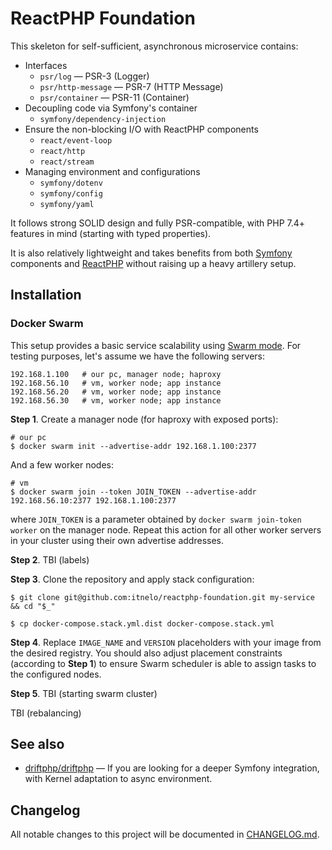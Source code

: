 
# ReactPHP Foundation

This skeleton for self-sufficient, asynchronous microservice contains:

- Interfaces
    - `psr/log` — PSR-3 (Logger)
    - `psr/http-message` — PSR-7 (HTTP Message)
    - `psr/container` — PSR-11 (Container)
- Decoupling code via Symfony's container
    - `symfony/dependency-injection`
- Ensure the non-blocking I/O with ReactPHP components
    - `react/event-loop`
    - `react/http`
    - `react/stream`
- Managing environment and configurations
    - `symfony/dotenv`
    - `symfony/config`
    - `symfony/yaml`

It follows strong SOLID design and fully PSR-compatible, 
with PHP 7.4+ features in mind
(starting with typed properties). 

It is also relatively lightweight and takes benefits
from both [Symfony](https://github.com/symfony/symfony) components
and [ReactPHP](https://github.com/reactphp/reactphp)
without raising up a heavy artillery setup.

## Installation

### Docker Swarm

This setup provides a basic service scalability using [Swarm mode](https://docs.docker.com/engine/swarm/key-concepts). 
For testing purposes, let's assume we have the following servers:

```
192.168.1.100   # our pc, manager node; haproxy
192.168.56.10   # vm, worker node; app instance
192.168.56.20   # vm, worker node; app instance
192.168.56.30   # vm, worker node; app instance
```

**Step 1**. Create a manager node (for haproxy with exposed ports):

```
# our pc
$ docker swarm init --advertise-addr 192.168.1.100:2377
```

And a few worker nodes:

```
# vm
$ docker swarm join --token JOIN_TOKEN --advertise-addr 192.168.56.10:2377 192.168.1.100:2377
```

where `JOIN_TOKEN` is a parameter obtained by `docker swarm join-token worker` on the manager node.
Repeat this action for all other worker servers in your cluster
using their own advertise addresses.

**Step 2**. TBI (labels)

**Step 3**. Clone the repository and apply stack configuration:

```
$ git clone git@github.com:itnelo/reactphp-foundation.git my-service && cd "$_"

$ cp docker-compose.stack.yml.dist docker-compose.stack.yml
```

**Step 4**. Replace `IMAGE_NAME` and `VERSION` placeholders with your image
from the desired registry. You should also adjust placement constraints
(according to **Step 1**) to ensure Swarm scheduler is able to assign tasks
to the configured nodes.

**Step 5**. TBI (starting swarm cluster)

TBI (rebalancing)

## See also

- [driftphp/driftphp](https://github.com/driftphp/driftphp) — 
If you are looking for a deeper Symfony integration, with Kernel adaptation
to async environment.

## Changelog

All notable changes to this project will be documented in [CHANGELOG.md](CHANGELOG.md).